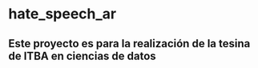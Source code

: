 # hate_speech_ar

## Este proyecto es para la realización de la tesina de ITBA en ciencias de datos

